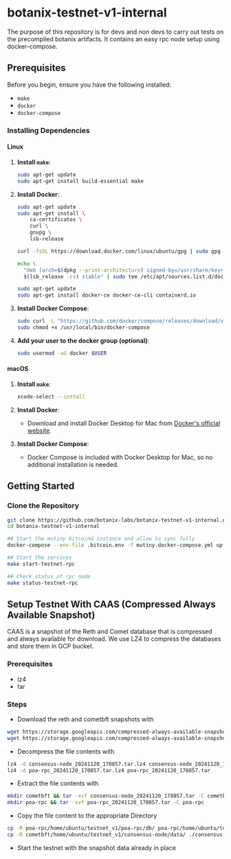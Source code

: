# botanix-testnet-v1-internal
The purpose of this repository is for devs and non devs to carry out tests on the precompiled botanix artifacts. It contains an easy rpc node setup using docker-compose.

## Prerequisites

Before you begin, ensure you have the following installed:

- `make`
- `docker`
- `docker-compose`

### Installing Dependencies

#### Linux

1. **Install `make`**:
    ```sh
    sudo apt-get update
    sudo apt-get install build-essential make
    ```

2. **Install Docker**:
    ```sh
    sudo apt-get update
    sudo apt-get install \
        ca-certificates \
        curl \
        gnupg \
        lsb-release

    curl -fsSL https://download.docker.com/linux/ubuntu/gpg | sudo gpg --dearmor -o /usr/share/keyrings/docker-archive-keyring.gpg

    echo \
      "deb [arch=$(dpkg --print-architecture) signed-by=/usr/share/keyrings/docker-archive-keyring.gpg] https://download.docker.com/linux/ubuntu \
      $(lsb_release -cs) stable" | sudo tee /etc/apt/sources.list.d/docker.list > /dev/null

    sudo apt-get update
    sudo apt-get install docker-ce docker-ce-cli containerd.io
    ```

3. **Install Docker Compose**:
    ```sh
    sudo curl -L "https://github.com/docker/compose/releases/download/v2.10.2/docker-compose-$(uname -s)-$(uname -m)" -o /usr/local/bin/docker-compose
    sudo chmod +x /usr/local/bin/docker-compose
    ```

4. **Add your user to the docker group (optional)**:
    ```sh
    sudo usermod -aG docker $USER
    ```

#### macOS

1. **Install `make`**:
    ```sh
    xcode-select --install
    ```

2. **Install Docker**:
    - Download and install Docker Desktop for Mac from [Docker's official website](https://www.docker.com/products/docker-desktop).

3. **Install Docker Compose**:
    - Docker Compose is included with Docker Desktop for Mac, so no additional installation is needed.


## Getting Started

### Clone the Repository

```sh
git clone https://github.com/botanix-labs/botanix-testnet-v1-internal.git
cd botanix-testnet-v1-internal

## Start the mutiny bitcoind instance and allow to sync fully 
docker-compose --env-file .bitcoin.env -f mutiny.docker-compose.yml up -d 

## Start the services
make start-testnet-rpc

## Check status of rpc node
make status-testnet-rpc
```

## Setup Testnet With CAAS (Compressed Always Available Snapshot)
CAAS is a snapshot of the Reth and Comet database that is compressed and always available for download.
We use LZ4 to compress the databases and store them in GCP bucket.

### Prerequisites
- lz4 
- tar 

### Steps
- Download the reth and cometbft snapshots with

``` sh
wget https://storage.googleapis.com/compressed-always-available-snapshot/consensus-node/consensus-node_20241120_170857.tar.lz4 
wget https://storage.googleapis.com/compressed-always-available-snapshot/poa-node/poa-rpc_20241120_170857.tar.lz4
```

- Decompress the file contents with
``` sh
lz4 -d consensus-node_20241120_170857.tar.lz4 consensus-node_20241120_170857.tar
lz4 -d poa-rpc_20241120_170857.tar.lz4 poa-rpc_20241120_170857.tar
```

- Extract the file contents with
``` sh
mkdir cometbft && tar -xvf consensus-node_20241120_170857.tar -C cometbft
mkdir poa-rpc && tar -xvf poa-rpc_20241120_170857.tar -C poa-rpc
```

- Copy the file content to the appropriate Directory
``` sh
cp -R poa-rpc/home/ubuntu/testnet_v1/poa-rpc/db/ poa-rpc/home/ubuntu/testnet_v1/poa-rpc/static_files/ ./poa-node-rpc
cp -R cometbft/home/ubuntu/testnet_v1/consensus-node/data/ ./consensus-node
```

- Start the testnet with the snapshot data already in place